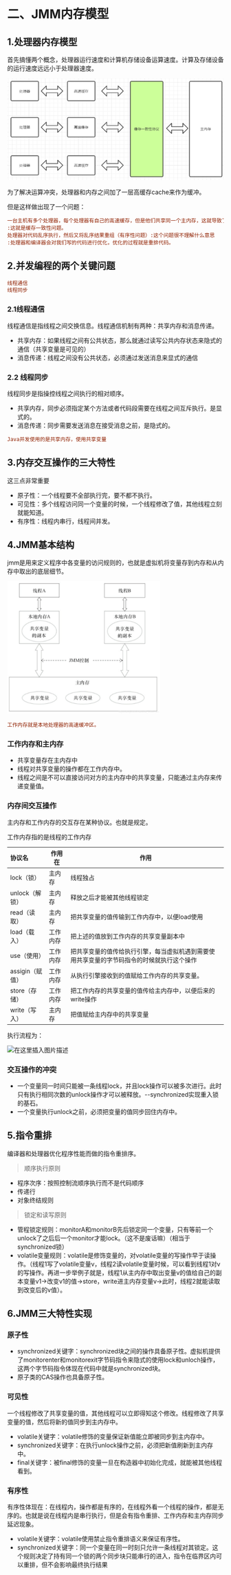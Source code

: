 

# 二、JMM内存模型

## 1.处理器内存模型

首先搞懂两个概念，处理器运行速度和计算机存储设备运算速度。计算及存储设备的运行速度远远小于处理器速度。

![image-20210823115354172](image-20210823115354172.png)

为了解决运算冲突，处理器和内存之间加了一层高缓存cache来作为缓冲。

但是这样做出现了一个问题：

```ini
一台主机有多个处理器，每个处理器有自己的高速缓存，但是他们共享同一个主内存，这就导致了他们的缓存数据不一样（可见行问题）
:这就是缓存一致性问题。
处理器对代码乱序执行，然后又将乱序结果重组（有序性问题）:这个问题很不理解什么意思
:处理器和编译器会对我们写的代码进行优化，优化的过程就是重排代码。
```

## 2.并发编程的两个关键问题

```ini
线程通信
线程同步
```

### 2.1线程通信

线程通信是指线程之间交换信息。线程通信机制有两种：共享内存和消息传递。

- 共享内存：如果线程之间有公共状态，那么就通过读写公共内存状态来隐式的通信（共享变量是可见的）
- 消息传递：线程之间没有公共状态，必须通过发送消息来显式的通信

### 2.2 线程同步

线程同步是指操控线程之间执行的相对顺序。

- 共享内存，同步必须指定某个方法或者代码段需要在线程之间互斥执行。是显式的。
- 消息传递：同步需要发送消息在接受消息之前，是隐式的。

```ini
Java并发使用的是共享内存，使用共享变量
```

## 3.内存交互操作的三大特性

这三点非常重要

- 原子性：一个线程要不全部执行完，要不都不执行。
- 可见性：多个线程访问同一个变量的时候，一个线程修改了值，其他线程立刻就能知道。
- 有序性：线程内串行，线程间并发。

## 4.JMM基本结构

jmm是用来定义程序中各变量的访问规则的，也就是虚拟机将变量存到内存和从内存中取出的底层细节。

<img src="1629690276(1).png" alt="1629690276(1)" style="zoom:75%;" />

```ini
工作内存就是本地处理器的高速缓冲区。
```

###  工作内存和主内存

- 共享变量存在主内存中
- 线程对共享变量的操作都在工作内存中。
- 线程之间是不可以直接访问对方的主内存中的共享变量，只能通过主内存来传递变量值。

### 内存间交互操作

主内存和工作内存的交互存在某种协议。也就是规定。

工作内存指的是线程的工作内存

| 协议名          | 作用在   | 作用                                                         |
| :-------------- | -------- | ------------------------------------------------------------ |
| lock（锁）      | 主内存   | 线程独占                                                     |
| unlock（解锁）  | 主内存   | 释放之后才能被其他线程锁定                                   |
| read（读取）    | 主内存   | 把共享变量的值传输到工作内存中，以便load使用                 |
| load（载入）    | 工作内存 | 把上述的值放到工作内存的共享变量副本中                       |
| use（使用）     | 工作内存 | 把共享变量的值传给执行引擎，每当虚拟机遇到需要使用共享变量的字节码指令的时候就执行这个操作 |
| assigin（赋值） | 工作内存 | 从执行引擎接收到的值赋给工作内存的共享变量。                 |
| store（存储）   | 工作内存 | 把工作内存的共享变量的值传给主内存中，以便后来的write操作    |
| write（写入）   | 主内存   | 把值赋给主内存中的共享变量                                   |

执行流程为：

![在这里插入图片描述](https://img-blog.csdnimg.cn/20210227181019853.png?x-oss-process=image/watermark,type_ZmFuZ3poZW5naGVpdGk,shadow_10,text_aHR0cHM6Ly9ibG9nLmNzZG4ubmV0L3NpbmF0XzMzMDg3MDAx,size_16,color_FFFFFF,t_70)

### 交互操作的冲突

- 一个变量同一时间只能被一条线程lock，并且lock操作可以被多次进行。此时只有执行相同次数的unlock操作才可以被释放。--synchronized实现重入锁的基石。
- 一个变量执行unlock之前，必须把变量的值同步回住内存中。

## 5.指令重排

编译器和处理器优化程序性能而做的指令重排序。

>顺序执行原则

- 程序次序：按照控制流顺序执行而不是代码顺序
- 传递行
- 对象终结规则

> 锁定和读写原则

- 管程锁定规则：monitorA和monitorB先后锁定同一个变量，只有等前一个unlock了之后后一个monitor才能lock。（这不是废话嘛）（相当于synchronized锁）
- volatile变量规则：volatile是修饰变量的，对volatile变量的写操作早于读操作。（线程1写了volatile变量v，线程2读volatile变量时候，可以看到线程1对v的写操作。再进一步举例子就是，线程1从主内存中取出变量v的值给自己的副本变量v1->改变v1的值->store，write进主内存变量v->此时，线程2就能读取到改变后的v值）。

## 6.JMM三大特性实现

### 原子性

- synchronized关键字：synchronized块之间的操作具备原子性。虚拟机提供了monitorenter和monitorexit字节码指令来隐式的使用lock和unloch操作，这两个字节码指令体现在代码中就是synchronized块。
- 原子类的CAS操作也具备原子性。

### 可见性

一个线程修改了共享变量的值，其他线程可以立即得知这个修改。线程修改了共享变量的值，然后将新的值同步到主内存中。

- volatile关键字：volatile修饰的变量保证新值能立即被同步到主内存中。
- synchronized关键字：在执行unlock操作之前，必须把新值刷新到主内存中。
- final关键字：被final修饰的变量一旦在构造器中初始化完成，就能被其他线程看到。

### 有序性

有序性体现在：在线程内，操作都是有序的，在线程外看一个线程的操作，都是无序的。也就是说在线程内是串行执行，但是会有指令重排、工作内存和主内存同步延迟现象。

- volatile关键字：volatile使用禁止指令重排语义来保证有序性。
- synchronized关键字：同一个变量在同一时刻只允许一条线程对其锁定。这个规则决定了持有同一个锁的两个同步块只能串行的进入，指令在临界区内可以重排，但不会影响最终执行结果
